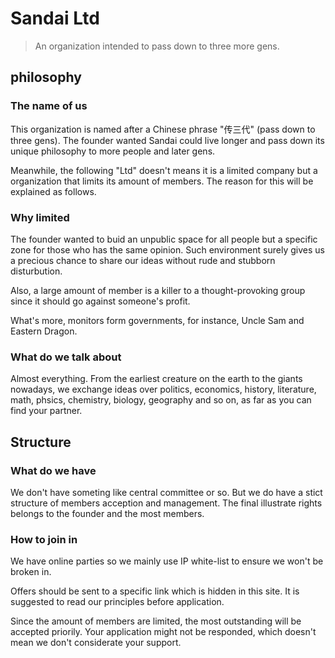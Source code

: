 # Sandai Ltd

> An organization intended to pass down to three more gens.

## philosophy

### The name of us

This organization is named after a Chinese phrase "传三代" (pass down to three gens). The founder wanted Sandai could live longer and pass down its unique philosophy to more people and later gens.

Meanwhile, the following "Ltd" doesn't means it is a limited company but a organization that limits its amount of members. The reason for this will be explained as follows.

### Why limited

The founder wanted to buid an unpublic space for all people but a specific zone for those who has the same opinion. Such environment surely gives us a precious chance to share our ideas without rude and stubborn disturbution.

Also, a large amount of member is a killer to a thought-provoking group since it should go against someone's profit. 

What's more, monitors form governments, for instance, Uncle Sam and Eastern Dragon.

### What do we talk about

Almost everything. From the earliest creature on the earth to the giants nowadays, we exchange ideas over politics, economics, history, literature, math, phsics, chemistry, biology, geography and so on, as far as you can find your partner.

## Structure

### What do we have

We don't have someting like central committee or so. But we do have a stict structure of members acception and management. The final illustrate rights belongs to the founder and the most members.

### How to join in

We have online parties so we mainly use IP white-list to ensure we won't be broken in.

Offers should be sent to a specific link which is hidden in this site. It is suggested to read our principles before application.

Since the amount of members are limited, the most outstanding will be accepted priorily. Your application might not be responded, which doesn't mean we don't considerate your support.